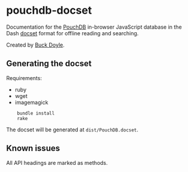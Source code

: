 # pouchdb-docset

Documentation for the [PouchDB](http://pouchdb.com/) in-browser JavaScript database in the Dash [docset](http://kapeli.com/docsets) format for offline reading and searching.

Created by [Buck Doyle](https://github.com/backspace).

## Generating the docset

Requirements:

* ruby
* wget
* imagemagick

```
    bundle install  
    rake
```

The docset will be generated at `dist/PouchDB.docset`.

## Known issues

All API headings are marked as methods.
